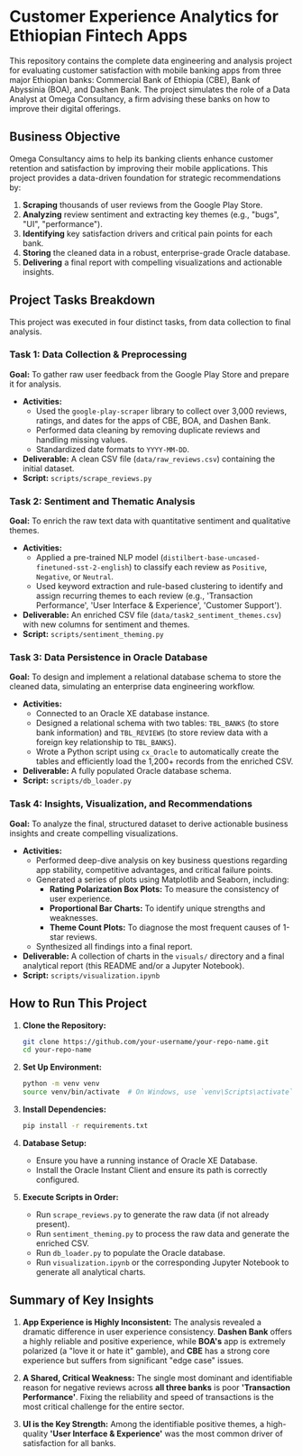 # Customer Experience Analytics for Ethiopian Fintech Apps

This repository contains the complete data engineering and analysis project for evaluating customer satisfaction with mobile banking apps from three major Ethiopian banks: Commercial Bank of Ethiopia (CBE), Bank of Abyssinia (BOA), and Dashen Bank. The project simulates the role of a Data Analyst at Omega Consultancy, a firm advising these banks on how to improve their digital offerings.

## Business Objective

Omega Consultancy aims to help its banking clients enhance customer retention and satisfaction by improving their mobile applications. This project provides a data-driven foundation for strategic recommendations by:

1.  **Scraping** thousands of user reviews from the Google Play Store.
2.  **Analyzing** review sentiment and extracting key themes (e.g., "bugs", "UI", "performance").
3.  **Identifying** key satisfaction drivers and critical pain points for each bank.
4.  **Storing** the cleaned data in a robust, enterprise-grade Oracle database.
5.  **Delivering** a final report with compelling visualizations and actionable insights.
## Project Tasks Breakdown

This project was executed in four distinct tasks, from data collection to final analysis.

### Task 1: Data Collection & Preprocessing

**Goal:** To gather raw user feedback from the Google Play Store and prepare it for analysis.

*   **Activities:**
    *   Used the `google-play-scraper` library to collect over 3,000 reviews, ratings, and dates for the apps of CBE, BOA, and Dashen Bank.
    *   Performed data cleaning by removing duplicate reviews and handling missing values.
    *   Standardized date formats to `YYYY-MM-DD`.
*   **Deliverable:** A clean CSV file (`data/raw_reviews.csv`) containing the initial dataset.
*   **Script:** `scripts/scrape_reviews.py`

### Task 2: Sentiment and Thematic Analysis

**Goal:** To enrich the raw text data with quantitative sentiment and qualitative themes.

*   **Activities:**
    *   Applied a pre-trained NLP model (`distilbert-base-uncased-finetuned-sst-2-english`) to classify each review as `Positive`, `Negative`, or `Neutral`.
    *   Used keyword extraction and rule-based clustering to identify and assign recurring themes to each review (e.g., 'Transaction Performance', 'User Interface & Experience', 'Customer Support').
*   **Deliverable:** An enriched CSV file (`data/task2_sentiment_themes.csv`) with new columns for sentiment and themes.
*   **Script:** `scripts/sentiment_theming.py`

### Task 3: Data Persistence in Oracle Database

**Goal:** To design and implement a relational database schema to store the cleaned data, simulating an enterprise data engineering workflow.

*   **Activities:**
    *   Connected to an Oracle XE database instance.
    *   Designed a relational schema with two tables: `TBL_BANKS` (to store bank information) and `TBL_REVIEWS` (to store review data with a foreign key relationship to `TBL_BANKS`).
    *   Wrote a Python script using `cx_Oracle` to automatically create the tables and efficiently load the 1,200+ records from the enriched CSV.
*   **Deliverable:** A fully populated Oracle database schema.
*   **Script:** `scripts/db_loader.py`

### Task 4: Insights, Visualization, and Recommendations

**Goal:** To analyze the final, structured dataset to derive actionable business insights and create compelling visualizations.

*   **Activities:**
    *   Performed deep-dive analysis on key business questions regarding app stability, competitive advantages, and critical failure points.
    *   Generated a series of plots using Matplotlib and Seaborn, including:
        *   **Rating Polarization Box Plots:** To measure the consistency of user experience.
        *   **Proportional Bar Charts:** To identify unique strengths and weaknesses.
        *   **Theme Count Plots:** To diagnose the most frequent causes of 1-star reviews.
    *   Synthesized all findings into a final report.
*   **Deliverable:** A collection of charts in the `visuals/` directory and a final analytical report (this README and/or a Jupyter Notebook).
*   **Script:** `scripts/visualization.ipynb`
## How to Run This Project

1.  **Clone the Repository:**
    ```bash
    git clone https://github.com/your-username/your-repo-name.git
    cd your-repo-name
    ```

2.  **Set Up Environment:**
    ```bash
    python -m venv venv
    source venv/bin/activate  # On Windows, use `venv\Scripts\activate`
    ```

3.  **Install Dependencies:**
    ```bash
    pip install -r requirements.txt
    ```

4.  **Database Setup:**
    -   Ensure you have a running instance of Oracle XE Database.
    -   Install the Oracle Instant Client and ensure its path is correctly configured.

5.  **Execute Scripts in Order:**
    -   Run `scrape_reviews.py` to generate the raw data (if not already present).
    -   Run `sentiment_theming.py` to process the raw data and generate the enriched CSV.
    -   Run `db_loader.py` to populate the Oracle database.
    -   Run `visualization.ipynb` or the corresponding Jupyter Notebook to generate all analytical charts.

## Summary of Key Insights

1.  **App Experience is Highly Inconsistent:** The analysis revealed a dramatic difference in user experience consistency. **Dashen Bank** offers a highly reliable and positive experience, while **BOA's** app is extremely polarized (a "love it or hate it" gamble), and **CBE** has a strong core experience but suffers from significant "edge case" issues.

2.  **A Shared, Critical Weakness:** The single most dominant and identifiable reason for negative reviews across **all three banks** is poor **'Transaction Performance'**. Fixing the reliability and speed of transactions is the most critical challenge for the entire sector.

3.  **UI is the Key Strength:** Among the identifiable positive themes, a high-quality **'User Interface & Experience'** was the most common driver of satisfaction for all banks.